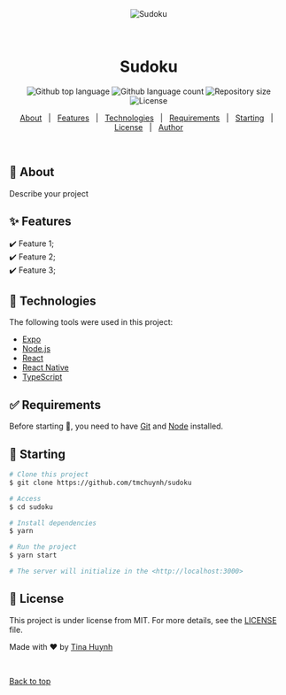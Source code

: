 <div align="center" id="top"> 
  <img src="./.github/app.gif" alt="Sudoku" />

  &#xa0;

  <!-- <a href="https://sudoku.netlify.app">Demo</a> -->
</div>

<h1 align="center">Sudoku</h1>

<p align="center">
  <img alt="Github top language" src="https://img.shields.io/github/languages/top/tmchuynh/sudoku?color=56BEB8">

  <img alt="Github language count" src="https://img.shields.io/github/languages/count/tmchuynh/sudoku?color=56BEB8">

  <img alt="Repository size" src="https://img.shields.io/github/repo-size/tmchuynh/sudoku?color=56BEB8">

  <img alt="License" src="https://img.shields.io/github/license/tmchuynh/sudoku?color=56BEB8">

  <!-- <img alt="Github issues" src="https://img.shields.io/github/issues/tmchuynh/sudoku?color=56BEB8" /> -->

  <!-- <img alt="Github forks" src="https://img.shields.io/github/forks/tmchuynh/sudoku?color=56BEB8" /> -->

  <!-- <img alt="Github stars" src="https://img.shields.io/github/stars/tmchuynh/sudoku?color=56BEB8" /> -->
</p>

<!-- Status -->

<!-- <h4 align="center"> 
	🚧  Sudoku 🚀 Under construction...  🚧
</h4> 

<hr> -->

<p align="center">
  <a href="#dart-about">About</a> &#xa0; | &#xa0; 
  <a href="#sparkles-features">Features</a> &#xa0; | &#xa0;
  <a href="#rocket-technologies">Technologies</a> &#xa0; | &#xa0;
  <a href="#white_check_mark-requirements">Requirements</a> &#xa0; | &#xa0;
  <a href="#checkered_flag-starting">Starting</a> &#xa0; | &#xa0;
  <a href="#memo-license">License</a> &#xa0; | &#xa0;
  <a href="https://github.com/tmchuynh" target="_blank">Author</a>
</p>

<br>

## :dart: About ##

Describe your project

## :sparkles: Features ##

:heavy_check_mark: Feature 1;\
:heavy_check_mark: Feature 2;\
:heavy_check_mark: Feature 3;

## :rocket: Technologies ##

The following tools were used in this project:

- [Expo](https://expo.io/)
- [Node.js](https://nodejs.org/en/)
- [React](https://pt-br.reactjs.org/)
- [React Native](https://reactnative.dev/)
- [TypeScript](https://www.typescriptlang.org/)

## :white_check_mark: Requirements ##

Before starting :checkered_flag:, you need to have [Git](https://git-scm.com) and [Node](https://nodejs.org/en/) installed.

## :checkered_flag: Starting ##

```bash
# Clone this project
$ git clone https://github.com/tmchuynh/sudoku

# Access
$ cd sudoku

# Install dependencies
$ yarn

# Run the project
$ yarn start

# The server will initialize in the <http://localhost:3000>
```

## :memo: License ##

This project is under license from MIT. For more details, see the [LICENSE](LICENSE.md) file.


Made with :heart: by <a href="https://github.com/tmchuynh" target="_blank">Tina Huynh</a>

&#xa0;

<a href="#top">Back to top</a>
